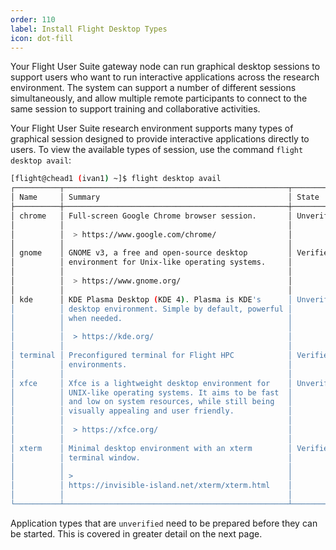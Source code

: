 ```yaml
---
order: 110
label: Install Flight Desktop Types
icon: dot-fill
---
```




Your Flight User Suite gateway node can run graphical desktop sessions to support users who want to run interactive applications across the research environment. The system can support a number of different sessions simultaneously, and allow multiple remote participants to connect to the same session to support training and collaborative activities.



Your Flight User Suite research environment supports many types of graphical session designed to provide interactive applications directly to users. To view the available types of session, use the command `flight desktop avail`:

```bash
[flight@chead1 (ivan1) ~]$ flight desktop avail
┌──────────┬──────────────────────────────────────────────────┬────────────┐
│ Name     │ Summary                                          │ State      │
├──────────┼──────────────────────────────────────────────────┼────────────┤
│ chrome   │ Full-screen Google Chrome browser session.       │ Unverified │
│          │                                                  │            │
│          │  > https://www.google.com/chrome/                │            │
│          │                                                  │            │
│ gnome    │ GNOME v3, a free and open-source desktop         │ Verified   │
│          │ environment for Unix-like operating systems.     │            │
│          │                                                  │            │
│          │  > https://www.gnome.org/                        │            │
│          │                                                  │            │
│ kde      │ KDE Plasma Desktop (KDE 4). Plasma is KDE's      │ Unverified │
│          │ desktop environment. Simple by default, powerful │            │
│          │ when needed.                                     │            │
│          │                                                  │            │
│          │  > https://kde.org/                              │            │
│          │                                                  │            │
│ terminal │ Preconfigured terminal for Flight HPC            │ Verified   │
│          │ environments.                                    │            │
│          │                                                  │            │
│ xfce     │ Xfce is a lightweight desktop environment for    │ Unverified │
│          │ UNIX-like operating systems. It aims to be fast  │            │
│          │ and low on system resources, while still being   │            │
│          │ visually appealing and user friendly.            │            │
│          │                                                  │            │
│          │  > https://xfce.org/                             │            │
│          │                                                  │            │
│ xterm    │ Minimal desktop environment with an xterm        │ Verified   │
│          │ terminal window.                                 │            │
│          │                                                  │            │
│          │ >                                                │            │
│          │ https://invisible-island.net/xterm/xterm.html    │            │
│          │                                                  │            │
└──────────┴──────────────────────────────────────────────────┴────────────┘
```

Application types that are `unverified` need to be prepared before they can be started. This is covered in greater detail on the next page.
